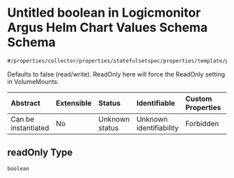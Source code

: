 # Untitled boolean in Logicmonitor Argus Helm Chart Values Schema Schema

```txt
#/properties/collector/properties/statefulsetspec/properties/template/properties/spec/properties/volumes/items/properties/azuredisk/properties/readonly#/properties/collector/properties/statefulsetSpec/properties/template/properties/spec/properties/volumes/items/properties/azureDisk/properties/readOnly
```

Defaults to false (read/write). ReadOnly here will force the ReadOnly setting in VolumeMounts.

| Abstract            | Extensible | Status         | Identifiable            | Custom Properties | Additional Properties | Access Restrictions | Defined In                                                        |
| :------------------ | :--------- | :------------- | :---------------------- | :---------------- | :-------------------- | :------------------ | :---------------------------------------------------------------- |
| Can be instantiated | No         | Unknown status | Unknown identifiability | Forbidden         | Allowed               | none                | [values.schema.json\*](values.schema.json "open original schema") |

## readOnly Type

`boolean`
